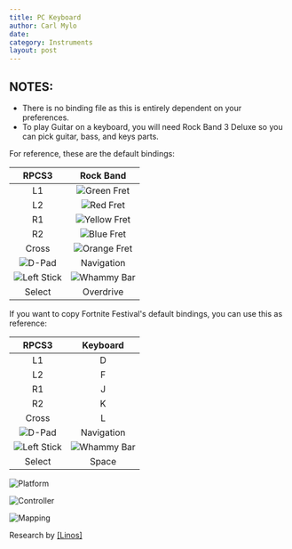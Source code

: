 ```yaml
---
title: PC Keyboard
author: Carl Mylo
date: 
category: Instruments
layout: post
---
```


## NOTES:

* There is no binding file as this is entirely dependent on your preferences.
* To play Guitar on a keyboard, you will need Rock Band 3 Deluxe so you can pick guitar, bass, and keys parts.


For reference, these are the default bindings:

| **RPCS3**          | **Rock Band** |
|:------------------:|:---------------------:|
| L1 | ![Green Fret](https://raw.githubusercontent.com/carlmylo/rb3-pc/TheGreatSplit/assets/images/btns/gtrs/gf.png "Green Fret") |
| L2 | ![Red Fret](https://raw.githubusercontent.com/carlmylo/rb3-pc/TheGreatSplit/assets/images/btns/gtrs/rf.png "Red Fret") |
| R1 | ![Yellow Fret](https://raw.githubusercontent.com/carlmylo/rb3-pc/TheGreatSplit/assets/images/btns/gtrs/yf.png "Yellow Fret") |
| R2 | ![Blue Fret](https://raw.githubusercontent.com/carlmylo/rb3-pc/TheGreatSplit/assets/images/btns/gtrs/bf.png "Blue Fret") |
| Cross | ![Orange Fret](https://raw.githubusercontent.com/carlmylo/rb3-pc/TheGreatSplit/assets/images/btns/gtrs/of.png "Orange Fret") |
| ![D-Pad](https://raw.githubusercontent.com/carlmylo/rb3-pc/TheGreatSplit/assets/images/btns/ctrls/ps4/dp.png "D-Pad") | Navigation |
| ![Left Stick](https://raw.githubusercontent.com/carlmylo/rb3-pc/TheGreatSplit/assets/images/btns/ctrls/ps4/ls.png "Left Stick") | ![Whammy Bar](https://raw.githubusercontent.com/carlmylo/rb3-pc/TheGreatSplit/assets/images/btns/gtrs/wb.png "Whammy Bar") |
| Select | Overdrive |

If you want to copy Fortnite Festival's default bindings, you can use this as reference:

| **RPCS3**          | **Keyboard** |
|:------------------:|:---------------------:|
| L1 | D |
| L2 | F |
| R1 | J |
| R2 | K |
| Cross | L |
| ![D-Pad](https://raw.githubusercontent.com/carlmylo/rb3-pc/TheGreatSplit/assets/images/btns/ctrls/ps4/dp.png "D-Pad") | Navigation |
| ![Left Stick](https://raw.githubusercontent.com/carlmylo/rb3-pc/TheGreatSplit/assets/images/btns/ctrls/ps4/ls.png "Left Stick") | ![Whammy Bar](https://raw.githubusercontent.com/carlmylo/rb3-pc/TheGreatSplit/assets/images/btns/gtrs/wb.png "Whammy Bar") |
| Select | Space |


![Platform](https://raw.githubusercontent.com/carlmylo/rb3-pc/TheGreatSplit/assets/images/instruments/pc.png "Platform") 

![Controller](https://raw.githubusercontent.com/carlmylo/rb3-pc/TheGreatSplit/assets/images/instruments/pckeyboardcontroller.png "Controller") 

![Mapping](https://raw.githubusercontent.com/carlmylo/rb3-pc/TheGreatSplit/assets/images/instruments/pckeyboardmapping.png "Mapping") 

Research by [[Linos]](https://www.youtube.com/@LinosMelendi)